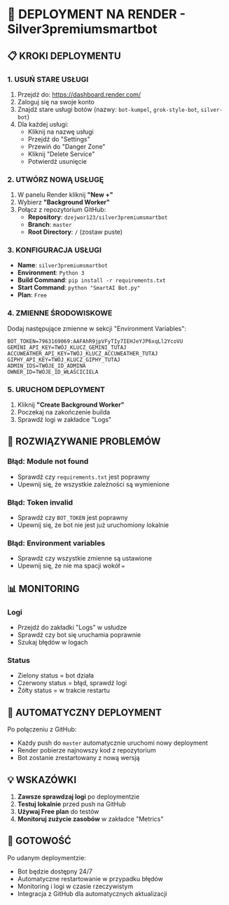 # 🚀 DEPLOYMENT NA RENDER - Silver3premiumsmartbot

## 📋 KROKI DEPLOYMENTU

### 1. **USUŃ STARE USŁUGI**
1. Przejdź do: https://dashboard.render.com/
2. Zaloguj się na swoje konto
3. Znajdź stare usługi botów (nazwy: `bot-kumpel`, `grok-style-bot`, `silver-bot`)
4. Dla każdej usługi:
   - Kliknij na nazwę usługi
   - Przejdź do "Settings"
   - Przewiń do "Danger Zone"
   - Kliknij "Delete Service"
   - Potwierdź usunięcie

### 2. **UTWÓRZ NOWĄ USŁUGĘ**
1. W panelu Render kliknij **"New +"**
2. Wybierz **"Background Worker"**
3. Połącz z repozytorium GitHub:
   - **Repository**: `dzejwor123/silver3premiumsmartbot`
   - **Branch**: `master`
   - **Root Directory**: `/` (zostaw puste)

### 3. **KONFIGURACJA USŁUGI**
- **Name**: `silver3premiumsmartbot`
- **Environment**: `Python 3`
- **Build Command**: `pip install -r requirements.txt`
- **Start Command**: `python "SmartAI Bot.py"`
- **Plan**: `Free`

### 4. **ZMIENNE ŚRODOWISKOWE**
Dodaj następujące zmienne w sekcji "Environment Variables":

```
BOT_TOKEN=7963169069:AAFAhR9jpVFyTIy7IEHJeYJP6xqLl2YcoVU
GEMINI_API_KEY=TWÓJ_KLUCZ_GEMINI_TUTAJ
ACCUWEATHER_API_KEY=TWÓJ_KLUCZ_ACCUWEATHER_TUTAJ
GIPHY_API_KEY=TWÓJ_KLUCZ_GIPHY_TUTAJ
ADMIN_IDS=TWÓJE_ID_ADMINA
OWNER_ID=TWÓJE_ID_WŁAŚCICIELA
```

### 5. **URUCHOM DEPLOYMENT**
1. Kliknij **"Create Background Worker"**
2. Poczekaj na zakończenie builda
3. Sprawdź logi w zakładce "Logs"

## 🔧 ROZWIĄZYWANIE PROBLEMÓW

### **Błąd: Module not found**
- Sprawdź czy `requirements.txt` jest poprawny
- Upewnij się, że wszystkie zależności są wymienione

### **Błąd: Token invalid**
- Sprawdź czy `BOT_TOKEN` jest poprawny
- Upewnij się, że bot nie jest już uruchomiony lokalnie

### **Błąd: Environment variables**
- Sprawdź czy wszystkie zmienne są ustawione
- Upewnij się, że nie ma spacji wokół `=`

## 📊 MONITORING

### **Logi**
- Przejdź do zakładki "Logs" w usłudze
- Sprawdź czy bot się uruchamia poprawnie
- Szukaj błędów w logach

### **Status**
- Zielony status = bot działa
- Czerwony status = błąd, sprawdź logi
- Żółty status = w trakcie restartu

## 🔄 AUTOMATYCZNY DEPLOYMENT

Po połączeniu z GitHub:
- Każdy push do `master` automatycznie uruchomi nowy deployment
- Render pobierze najnowszy kod z repozytorium
- Bot zostanie zrestartowany z nową wersją

## 💡 WSKAZÓWKI

1. **Zawsze sprawdzaj logi** po deploymentzie
2. **Testuj lokalnie** przed push na GitHub
3. **Używaj Free plan** do testów
4. **Monitoruj zużycie zasobów** w zakładce "Metrics"

## 🎯 GOTOWOŚĆ

Po udanym deploymentzie:
- Bot będzie dostępny 24/7
- Automatyczne restartowanie w przypadku błędów
- Monitoring i logi w czasie rzeczywistym
- Integracja z GitHub dla automatycznych aktualizacji 